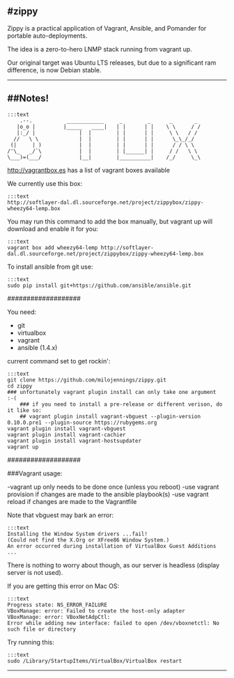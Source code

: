 #zippy
---
Zippy is a practical application of Vagrant, Ansible, and Pomander for portable auto-deployments.

The idea is a zero-to-hero LNMP stack running from vagrant up.

Our original target was Ubuntu LTS releases, but due to a significant ram difference, is now Debian stable.

---
##Notes!
---

    :::text
        .--.           ____________     _        _      _       _
       |o_o |         |_____   ____|   | |      | |    \ \     / /
       |:_/ |              |  |        | |      | |     \ \   / /
      //   \ \             |  |        | |      | |      \_\_/_/
     (|     | )            |  |        | |      | |      / / \ \
    /'\_   _/`\            |  |        | |______| |     / /   \ \
    \___)=(___/            |__|        |__________|    /_/     \_\


http://vagrantbox.es has a list of vagrant boxes available

We currently use this box:

    :::text
    http://softlayer-dal.dl.sourceforge.net/project/zippybox/zippy-wheezy64-lemp.box

You may run this command to add the box manually, but vagrant up will download and enable it for you:

    :::text
    vagrant box add wheezy64-lemp http://softlayer-dal.dl.sourceforge.net/project/zippybox/zippy-wheezy64-lemp.box


To install ansible from git use:

    :::text
    sudo pip install git+https://github.com/ansible/ansible.git


###################

You need:

- git
- virtualbox
- vagrant
- ansible (1.4.x)


current command set to get rockin':

    :::text
    git clone https://github.com/milojennings/zippy.git
    cd zippy
    ### unfortunately vagrant plugin install can only take one argument  :-(
        ### if you need to install a pre-release or different verison, do it like so:
        ## vagrant plugin install vagrant-vbguest --plugin-version 0.10.0.pre1 --plugin-source https://rubygems.org
    vagrant plugin install vagrant-vbguest
    vagrant plugin install vagrant-cachier
    vagrant plugin install vagrant-hostsupdater
    vagrant up


###################

###Vagrant usage:

-vagrant up only needs to be done once (unless you reboot)
-use vagrant provision if changes are made to the ansible playbook(s)
-use vagrant reload if changes are made to the Vagrantfile

Note that vbguest may bark an error:

    :::text
    Installing the Window System drivers ...fail!
    (Could not find the X.Org or XFree86 Window System.)
    An error occurred during installation of VirtualBox Guest Additions ...

There is nothing to worry about though, as our server is headless (display server is not used).


If you are getting this error on Mac OS:

    :::text
    Progress state: NS_ERROR_FAILURE
    VBoxManage: error: Failed to create the host-only adapter
    VBoxManage: error: VBoxNetAdpCtl:
    Error while adding new interface: failed to open /dev/vboxnetctl: No such file or directory

Try running this:

    :::text
    sudo /Library/StartupItems/VirtualBox/VirtualBox restart

---


